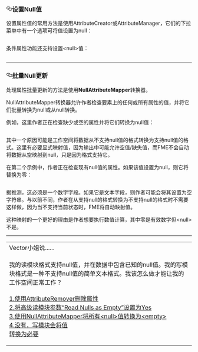 
    
  <div id="readme" class="readme blob instapaper_body">
    <article class="markdown-body entry-content" itemprop="text"><h3><a id="user-content-setting-null-values" class="anchor" aria-hidden="true" href="https://github.com/domix2000/FMETraining/blob/Desktop-Advanced-2018/DesktopAdvanced1Attributes/1.08.SettingNullAttributes.md#setting-null-values"><svg class="octicon octicon-link" viewBox="0 0 16 16" version="1.1" width="16" height="16" aria-hidden="true"><path fill-rule="evenodd" d="M4 9h1v1H4c-1.5 0-3-1.69-3-3.5S2.55 3 4 3h4c1.45 0 3 1.69 3 3.5 0 1.41-.91 2.72-2 3.25V8.59c.58-.45 1-1.27 1-2.09C10 5.22 8.98 4 8 4H4c-.98 0-2 1.22-2 2.5S3 9 4 9zm9-3h-1v1h1c1 0 2 1.22 2 2.5S13.98 12 13 12H9c-.98 0-2-1.22-2-2.5 0-.83.42-1.64 1-2.09V6.25c-1.09.53-2 1.84-2 3.25C6 11.31 7.55 13 9 13h4c1.45 0 3-1.69 3-3.5S14.5 6 13 6z"></path></svg></a><font style="vertical-align: inherit;"><font style="vertical-align: inherit;">设置Null值</font></font></h3>
<p><font style="vertical-align: inherit;"><font style="vertical-align: inherit;">设置属性值的常用方法是使用AttributeCreator或AttributeManager，它们的下拉菜单中有一个选项可将值设置为null：</font></font></p>
<p><a target="_blank" href="https://github.com/domix2000/FMETraining/blob/Desktop-Advanced-2018/DesktopAdvanced1Attributes/Images/Img1.024.SettingNull.png"><img src="./Images/Img1.024.SettingNull.png" alt="" style="max-width:100%;"></a></p>
<p><font style="vertical-align: inherit;"><font style="vertical-align: inherit;">条件属性功能还支持设置&lt;null&gt;值：</font></font></p>
<p><a target="_blank" href="https://github.com/domix2000/FMETraining/blob/Desktop-Advanced-2018/DesktopAdvanced1Attributes/Images/Img1.025.SettingConditionalNull.png"><img src="./Images/Img1.025.SettingConditionalNull.png" alt="" style="max-width:100%;"></a></p>
<hr>
<h3><a id="user-content-bulk-null-updates" class="anchor" aria-hidden="true" href="https://github.com/domix2000/FMETraining/blob/Desktop-Advanced-2018/DesktopAdvanced1Attributes/1.08.SettingNullAttributes.md#bulk-null-updates"><svg class="octicon octicon-link" viewBox="0 0 16 16" version="1.1" width="16" height="16" aria-hidden="true"><path fill-rule="evenodd" d="M4 9h1v1H4c-1.5 0-3-1.69-3-3.5S2.55 3 4 3h4c1.45 0 3 1.69 3 3.5 0 1.41-.91 2.72-2 3.25V8.59c.58-.45 1-1.27 1-2.09C10 5.22 8.98 4 8 4H4c-.98 0-2 1.22-2 2.5S3 9 4 9zm9-3h-1v1h1c1 0 2 1.22 2 2.5S13.98 12 13 12H9c-.98 0-2-1.22-2-2.5 0-.83.42-1.64 1-2.09V6.25c-1.09.53-2 1.84-2 3.25C6 11.31 7.55 13 9 13h4c1.45 0 3-1.69 3-3.5S14.5 6 13 6z"></path></svg></a><font style="vertical-align: inherit;"><font style="vertical-align: inherit;">批量Null更新</font></font></h3>
<p><font style="vertical-align: inherit;"><font style="vertical-align: inherit;">处理属性批量更新的方法是使用</font></font><strong><font style="vertical-align: inherit;"><font style="vertical-align: inherit;">NullAttributeMapper</font></font></strong><font style="vertical-align: inherit;"><font style="vertical-align: inherit;">转换器。</font></font></p>
<p><font style="vertical-align: inherit;"><font style="vertical-align: inherit;">NullAttributeMapper转换器允许作者检查要素上的任何或所有属性的值，并将它们批量转换为null或从null转换。</font></font></p>
<p><font style="vertical-align: inherit;"><font style="vertical-align: inherit;">例如，这里作者正在检查缺少或空的属性并将它们转换为null值：</font></font></p>
<p><a target="_blank" href="https://github.com/domix2000/FMETraining/blob/Desktop-Advanced-2018/DesktopAdvanced1Attributes/Images/Img1.026.NullAttrMapperExample1.png"><img src="./Images/Img1.026.NullAttrMapperExample1.png" alt="" style="max-width:100%;"></a></p>
<p><font style="vertical-align: inherit;"><font style="vertical-align: inherit;">其中一个原因可能是工作空间将数据从不支持null值的格式转换为支持null值的格式。</font><font style="vertical-align: inherit;">这里有必要显式映射值，因为输出中可能允许空值/缺失值，而FME不会自动将数据从空映射到null，只是因为格式支持它。</font></font></p>
<p><font style="vertical-align: inherit;"><font style="vertical-align: inherit;">在第二个示例中，作者正在检查现有null值的属性。</font><font style="vertical-align: inherit;">如果该值设置为null，则它将替换为零：</font></font></p>
<p><a target="_blank" href="https://github.com/domix2000/FMETraining/blob/Desktop-Advanced-2018/DesktopAdvanced1Attributes/Images/Img1.027.NullAttrMapperExample2.png"><img src="./Images/Img1.027.NullAttrMapperExample2.png" alt="" style="max-width:100%;"></a></p>
<p><font style="vertical-align: inherit;"><font style="vertical-align: inherit;">据推测，这必须是一个数字字段。</font><font style="vertical-align: inherit;">如果它是文本字段，则作者可能会将其设置为空字符串。</font><font style="vertical-align: inherit;">与以前不同，作者在从支持null的格式转换为不支持null的格式时不需要这样做，因为当不支持当前状态时，FME将自动映射值。</font></font></p>
<p><font style="vertical-align: inherit;"><font style="vertical-align: inherit;">这种映射的一个更好的理由是作者想要执行数值计算，其中零是有效数字但&lt;null&gt;不是。</font></font></p>
<hr>

<table>
<tbody><tr>
<td>
<i></i><font style="vertical-align: inherit;"><font style="vertical-align: inherit;">
Vector小姐说......
</font></font></td>
</tr>
<tr>
<td><font style="vertical-align: inherit;"><font style="vertical-align: inherit;">

我的读模块格式支持null值，并在数据中包含已知的null值。</font><font style="vertical-align: inherit;">我的写模块格式是一种不支持null值的简单文本格式。</font><font style="vertical-align: inherit;">我该怎么做才能让我的工作空间正常工作？ 
</font></font><br><br><a href="http://52.73.3.37/fmedatastreaming/Manual/QAResponse2017.fmw?chapter=15&amp;question=4&amp;answer=1&amp;DestDataset_TEXTLINE=C%3A%5CFMEOutput%5CQAResponse.html" rel="nofollow"><font style="vertical-align: inherit;"><font style="vertical-align: inherit;">1.使用AttributeRemover删除属性</font></font></a>
<br><a href="http://52.73.3.37/fmedatastreaming/Manual/QAResponse2017.fmw?chapter=15&amp;question=4&amp;answer=2&amp;DestDataset_TEXTLINE=C%3A%5CFMEOutput%5CQAResponse.html" rel="nofollow"><font style="vertical-align: inherit;"><font style="vertical-align: inherit;">2.将高级读模块参数“Read Nulls as Empty”设置为Yes </font></font></a>
<br><a href="http://52.73.3.37/fmedatastreaming/Manual/QAResponse2017.fmw?chapter=15&amp;question=4&amp;answer=3&amp;DestDataset_TEXTLINE=C%3A%5CFMEOutput%5CQAResponse.html" rel="nofollow"><font style="vertical-align: inherit;"><font style="vertical-align: inherit;">3.使用NullAttributeMapper将所有&lt;null&gt;值转换为&lt;empty&gt; </font></font></a>
<br><a href="http://52.73.3.37/fmedatastreaming/Manual/QAResponse2017.fmw?chapter=15&amp;question=4&amp;answer=4&amp;DestDataset_TEXTLINE=C%3A%5CFMEOutput%5CQAResponse.html" rel="nofollow"><font style="vertical-align: inherit;">4.没有，</font></a><a href="http://52.73.3.37/fmedatastreaming/Manual/QAResponse2017.fmw?chapter=15&amp;question=4&amp;answer=3&amp;DestDataset_TEXTLINE=C%3A%5CFMEOutput%5CQAResponse.html" rel="nofollow"><font style="vertical-align: inherit;">写模块会将值</font></a></font><br><a href="http://52.73.3.37/fmedatastreaming/Manual/QAResponse2017.fmw?chapter=15&amp;question=4&amp;answer=4&amp;DestDataset_TEXTLINE=C%3A%5CFMEOutput%5CQAResponse.html" rel="nofollow"><font style="vertical-align: inherit;"><font style="vertical-align: inherit;">转换为必要</font></font></a>
</td>
</tr>
</tbody></table>
</article>
  </div>

 </div></body></html>
